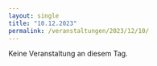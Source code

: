 ```yaml
---
layout: single
title: "10.12.2023"
permalink: /veranstaltungen/2023/12/10/
---
```


Keine Veranstaltung an diesem Tag.
